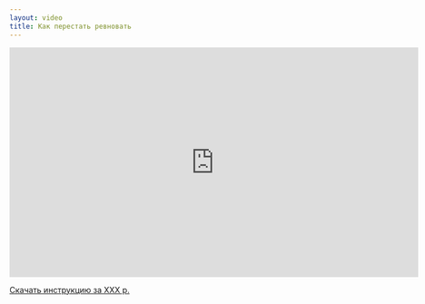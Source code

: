 ```yaml
---
layout: video
title: Как перестать ревновать
---
```


<iframe width="720" height="405" src="https://www.youtube.com/embed/bEnT-hlXF8Q?showinfo=0" frameborder="0" allowfullscreen></iframe>

<a href="http://prolubov.prorealnost.com/shot/79/?src=clientvideopage4" class="btn btn-lg btn-warning btn-block">Скачать инструкцию за ХХХ р.</a>
